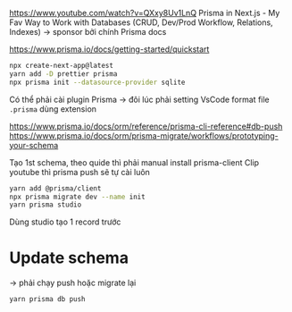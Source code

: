 https://www.youtube.com/watch?v=QXxy8Uv1LnQ
Prisma in Next.js - My Fav Way to Work with Databases (CRUD, Dev/Prod Workflow, Relations, Indexes)
-> sponsor bởi chính Prisma docs

https://www.prisma.io/docs/getting-started/quickstart

```bash
npx create-next-app@latest
yarn add -D prettier prisma
npx prisma init --datasource-provider sqlite

```

Có thể phải cài plugin Prisma -> đôi lúc phải setting VsCode format file `.prisma` dùng extension

https://www.prisma.io/docs/orm/reference/prisma-cli-reference#db-push
https://www.prisma.io/docs/orm/prisma-migrate/workflows/prototyping-your-schema

Tạo 1st schema, theo quide thì phải manual install prisma-client
Clip youtube thì prisma push sẽ tự cài luôn

```bash
yarn add @prisma/client
npx prisma migrate dev --name init
yarn prisma studio


```

Dùng studio tạo 1 record trước

# Update schema

-> phải chạy push hoặc migrate lại

```bash
yarn prisma db push
```
